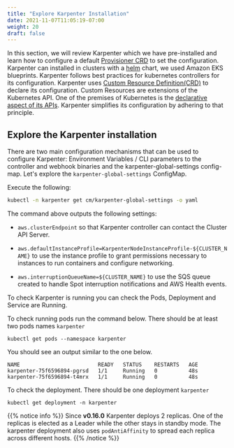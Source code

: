 ```yaml
---
title: "Explore Karpenter Installation"
date: 2021-11-07T11:05:19-07:00
weight: 20
draft: false
---
```


In this section, we will review Karpenter which we have pre-installed and learn how to configure a default [Provisioner CRD](https://karpenter.sh/docs/provisioner-crd/) to set the configuration. Karpenter can installed in clusters with a [helm](https://helm.sh/) chart, we used Amazon EKS blueprints. Karpenter follows best practices for kubernetes controllers for its configuration. Karpenter uses [Custom Resource Definition(CRD)](https://kubernetes.io/docs/concepts/extend-kubernetes/api-extension/custom-resources/) to declare its configuration. Custom Resources are extensions of the Kubernetes API. One of the premises of Kubernetes is the [declarative aspect of its APIs](https://kubernetes.io/docs/concepts/overview/kubernetes-api/). Karpenter simplifies its configuration by adhering to that principle.

## Explore the Karpenter installation

There are two main configuration mechanisms that can be used to configure Karpenter: Environment Variables / CLI parameters to the controller and webhook binaries and the karpenter-global-settings config-map. Let's explore the `karpenter-global-settings` ConfigMap.

Execute the following:

```bash
kubectl -n karpenter get cm/karpenter-global-settings -o yaml
```

The command above outputs the following settings:

* `aws.clusterEndpoint` so that Karpenter controller can contact the Cluster API Server.

* `aws.defaultInstanceProfile=KarpenterNodeInstanceProfile-${CLUSTER_NAME}` to use the instance profile to grant permissions necessary to instances to run containers and configure networking.

* `aws.interruptionQueueName=${CLUSTER_NAME}` to use the SQS queue created to handle Spot interruption notifications and AWS Health events.

To check Karpenter is running you can check the Pods, Deployment and Service are Running.

To check running pods run the command below. There should be at least two pods names `karpenter`

```
kubectl get pods --namespace karpenter
```

You should see an output similar to the one below. 
```
NAME                         READY   STATUS    RESTARTS   AGE
karpenter-75f6596894-pgrsd   1/1     Running   0          48s
karpenter-75f6596894-t4mrx   1/1     Running   0          48s
```


To check the deployment. There should be one deployment  `karpenter`
```
kubectl get deployment -n karpenter
```

{{% notice info %}}
Since **v0.16.0** Karpenter deploys 2 replicas. One of the replicas is elected as a Leader while the other stays in standby mode. The karpenter deployment also uses `podAntiAffinity` to spread each replica across different hosts.
{{% /notice %}}
